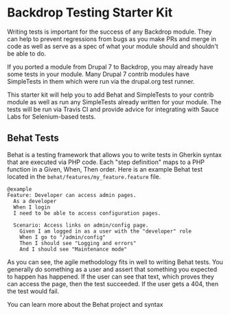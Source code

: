 # Backdrop Testing Starter Kit

Writing tests is important for the success of any Backdrop module. They can help to prevent regressions from bugs as you make PRs and merge in code as 
well as serve as a spec of what your module should and shouldn't be able to do.

If you ported a module from Drupal 7 to Backdrop, you may already have some tests in your module. Many Drupal 7 contrib modules have SimpleTests in 
them which were run via the drupal.org test runner.

This starter kit will help you to add Behat and SimpleTests to your contrib module as well as run any SimpleTests already written for your module. 
The tests will be run via Travis CI and provide advice for integrating with Sauce Labs for Selenium-based tests.

## Behat Tests

Behat is a testing framework that allows you to write tests in Gherkin syntax that are executed via PHP code. Each "step definition" maps to a PHP
function in a Given, When, Then order. Here is an example Behat test located in the `behat/features/my_feature.feature` file.

```gherkin
@example
Feature: Developer can access admin pages.
  As a developer
  When I login
  I need to be able to access configuration pages.

  Scenario: Access links on admin/config page.
    Given I am logged in as a user with the "developer" role
    When I go to "/admin/config"
    Then I should see "Logging and errors"
    And I should see "Maintenance mode"
```

As you can see, the agile methodology fits in well to writing Behat tests. You generally do something as a user and assert that something you expected
to happen has happened. If the user can see that text, which proves they can access the page, then the test succeeded. If the user gets a 404, then
the test would fail.

You can learn more about the Behat project and syntax 

